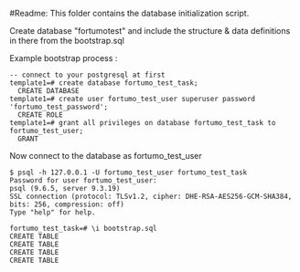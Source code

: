 #Readme:
This folder contains the database initialization script. 

Create database "fortumotest" and include the structure & data definitions in there from the bootstrap.sql

Example bootstrap process :
```
-- connect to your postgresql at first
template1=# create database fortumo_test_task;
  CREATE DATABASE
template1=# create user fortumo_test_user superuser password 'fortumo_test_password';
  CREATE ROLE
template1=# grant all privileges on database fortumo_test_task to fortumo_test_user;
  GRANT
```

Now connect to the database as fortumo_test_user

```
$ psql -h 127.0.0.1 -U fortumo_test_user fortumo_test_task
Password for user fortumo_test_user: 
psql (9.6.5, server 9.3.19)
SSL connection (protocol: TLSv1.2, cipher: DHE-RSA-AES256-GCM-SHA384, bits: 256, compression: off)
Type "help" for help.

fortumo_test_task=# \i bootstrap.sql 
CREATE TABLE
CREATE TABLE
CREATE TABLE
CREATE TABLE

```

